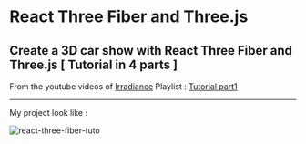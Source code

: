 # React Three Fiber and Three.js

## Create a 3D car show with React Three Fiber and Three.js [ Tutorial in 4 parts ]
From the youtube videos of [Irradiance](https://www.youtube.com/channel/UCukLEV5DSK_n2ut1JZi1MAA)
Playlist : [Tutorial part1](https://youtu.be/lcMCVWYpnrI)

---
My project look like : 

![react-three-fiber-tuto](https://user-images.githubusercontent.com/25286237/196725837-44066bfb-d6ed-443d-8ef4-44262ba734d9.gif)

